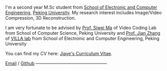 I'm a second year M.Sc student from [School of Electronic and Computer Engineering](https://www.ece.pku.edu.cn/en/About/Welcome_to_SECE.htm), [Peking University](https://www.pku.edu.cn/). My research interest includes Image/Video Compression, 3D Reconstruction.

I am very fortunate to be advised by [Prof. Siwei Ma](https://cs.pku.edu.cn/info/1236/2106.htm) of Video Coding Lab from School of Computer Science, Peking University and [Prof. Jian Zhang](https://jianzhang.tech/) of [VILLA lab](https://villa.jianzhang.tech/) from School of Electronic and Computer Engineering, Peking University

You can find my CV here: [Jiaye's Curriculum Vitae](../assets/Curriculum_Vitae.pdf).

[Email](mailto:jyfu@stu.pku.edu.cn) / [Github](https://github.com/jyfu-vcl)
————————————————


